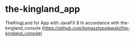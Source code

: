 # the-kingland_app
TheKingLand for App with JavaFX 8
In accordance with the-kingland_console (https://github.com/tomasztopolewski/the-kingland_console)
